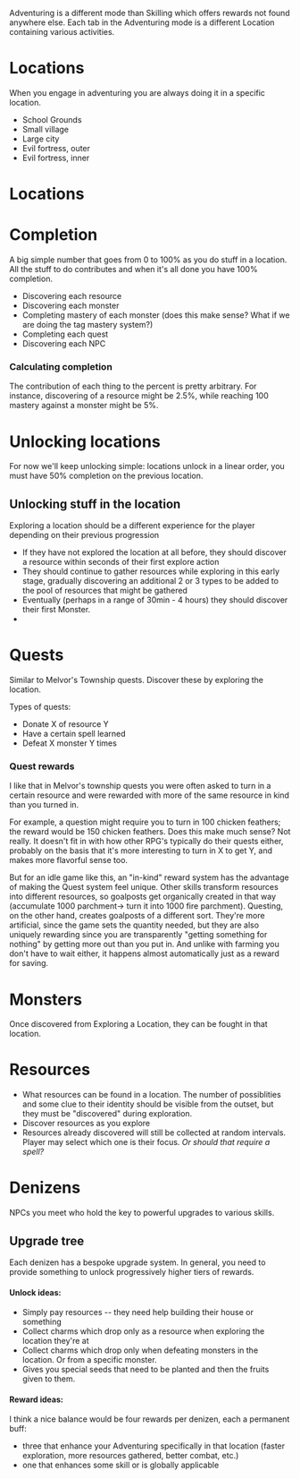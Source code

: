 Adventuring is a different mode than Skilling which offers rewards not found anywhere else. 
Each tab in the Adventuring mode is a different Location containing various activities.

# Locations
When you engage in adventuring you are always doing it in a specific location.
* School Grounds
* Small village
* Large city
* Evil fortress, outer
* Evil fortress, inner

# Locations

# Completion
A big simple number that goes from 0 to 100% as you do stuff in a location. All the stuff to do contributes and when it's all done you have 100% completion.
* Discovering each resource
* Discovering each monster
* Completing mastery of each monster (does this make sense? What if we are doing the tag mastery system?)
* Completing each quest
* Discovering each NPC
### Calculating completion
The contribution of each thing to the percent is pretty arbitrary. For instance, discovering of a resource might be 2.5%, while reaching 100 mastery against a monster might be 5%.

# Unlocking locations
For now we'll keep unlocking simple: locations unlock in a linear order, you must have 50% completion on the previous location.

## Unlocking stuff in the location
Exploring a location should be a different experience for the player depending on their previous progression
* If they have not explored the location at all before, they should discover a resource within seconds of their first explore action
* They should continue to gather resources while exploring in this early stage, gradually discovering an additional 2 or 3 types to be added to the pool of resources that might be gathered
* Eventually (perhaps in a range of 30min - 4 hours) they should discover their first Monster.
* 

# Quests
Similar to Melvor's Township quests. Discover these by exploring the location.

Types of quests:
* Donate X of resource Y
* Have a certain spell learned 
* Defeat X monster Y times
### Quest rewards
I like that in Melvor's township quests you were often asked to turn in a certain resource and were rewarded with more of the same resource in kind than you turned in.

For example, a question might require you to turn in 100 chicken feathers; the reward would be 150 chicken feathers. Does this make much sense? Not really. It doesn't fit in with how other RPG's typically do their quests either, probably on the basis that it's more interesting to turn in X to get Y, and makes more flavorful sense too.

But for an idle game like this, an "in-kind" reward system has the advantage of making the Quest system feel unique. Other skills transform resources into different resources, so goalposts get organically created in that way (accumulate 1000 parchment-> turn it into 1000 fire parchment). Questing, on the other hand, creates goalposts of a different sort. They're more artificial, since the game sets the quantity needed, but they are also uniquely rewarding since you are transparently "getting something for nothing" by getting more out than you put in. And unlike with farming you don't have to wait either, it happens almost automatically just as a reward for saving.
# Monsters
Once discovered from Exploring a Location, they can be fought in that location.
 
# Resources
* What resources can be found in a location. The number of possiblities and some clue to their identity should be visible from the outset, but they must be "discovered" during exploration. 
* Discover resources as you explore
* Resources already discovered will still be collected at random intervals. Player may select which one is their focus. *Or should that require a spell?*

# Denizens
NPCs you meet who hold the key to powerful upgrades to various skills. 
## Upgrade tree
Each denizen has a bespoke upgrade system. In general, you need to provide something to unlock progressively higher tiers of rewards.
#### Unlock ideas:
* Simply pay resources -- they need help building their house or something
* Collect charms which drop only as a resource when exploring the location they're at
* Collect charms which drop only when defeating monsters in the location. Or from a specific monster.
* Gives you special seeds that need to be planted and then the fruits given to them.

#### Reward ideas:
I think a nice balance would be four rewards per denizen, each a permanent buff:
* three that enhance your Adventuring specifically in that location (faster exploration, more resources gathered, better combat, etc.)
* one that enhances some skill or is globally applicable